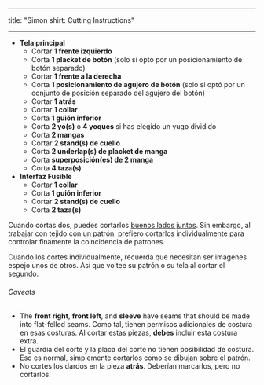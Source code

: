 - - -
title: "Simon shirt: Cutting Instructions"
- - -

- **Tela principal**
  - Cortar **1 frente izquierdo**
  - Corta **1 placket de botón** (solo si optó por un posicionamiento de botón separado)
  - Cortar **1 frente a la derecha**
  - Corta **1 posicionamiento de agujero de botón** (solo si optó por un conjunto de posición separado del agujero del botón)
  - Cortar **1 atrás**
  - Cortar **1 collar**
  - Corta **1 guión inferior**
  - Corta **2 yo(s)** o **4 yoques** si has elegido un yugo dividido
  - Corta **2 mangas**
  - Cortar **2 stand(s) de cuello**
  - Corta **2 underlap(s) de placket de manga**
  - Corta **superposición(es) de 2 manga**
  - Corta **4 taza(s)**
- **Interfaz Fusible**
  - Cortar **1 collar**
  - Corta **1 guión inferior**
  - Cortar **2 stand(s) de cuello**
  - Corta **2 taza(s)**

<Note>

Cuando cortas dos, puedes cortarlos [buenos lados juntos](/docs/cowing/good-sides-juntos).
Sin embargo, al trabajar con tejido con un patrón, prefiero cortarlos individualmente para controlar finamente la coincidencia de patrones.

Cuando los cortes individualmente, recuerda que necesitan ser imágenes espejo unos de otros. Así que voltee su patrón o su tela al cortar el segundo.

</Note>

<Warning>

###### Caveats

- The **front right**, **front left**, and **sleeve** have seams that should be made into flat-felled seams. Como tal, tienen permisos adicionales de costura en esas costuras. Al cortar estas piezas, **debes** incluir esta costura extra.
- El guardia del corte y la placa del corte no tienen posibilidad de costura. Eso es normal, simplemente cortarlos como se dibujan sobre el patrón.
- No cortes los dardos en la pieza **atrás**. Deberían marcarlos, pero no cortarlos.

</Warning>
